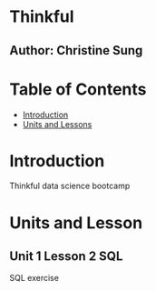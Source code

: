 # Thinkful 
## Author: Christine Sung

# Table of Contents
 * [Introduction](#introduction)
 * [Units and Lessons](#units-and-lesson)
 
# Introduction
Thinkful data science bootcamp

# Units and Lesson
## Unit 1 Lesson 2 SQL
SQL exercise
 


